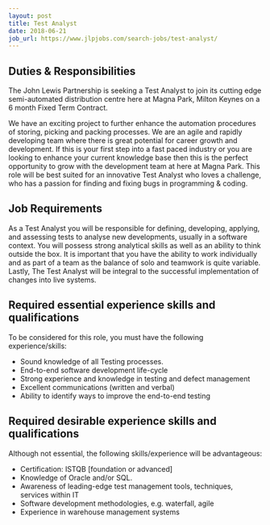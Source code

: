 ```yaml
---
layout: post
title: Test Analyst
date: 2018-06-21
job_url: https://www.jlpjobs.com/search-jobs/test-analyst/
---
```

## Duties &amp; Responsibilities

The John Lewis Partnership is seeking a Test Analyst to join its cutting edge 
semi-automated distribution centre here at Magna Park, Milton Keynes on a 6 
month Fixed Term Contract. 

We have an exciting project to further enhance the automation procedures of 
storing, picking and packing processes. We are an agile and rapidly developing 
team where there is great potential for career growth and development. If this 
is your first step into a fast paced industry or you are looking to enhance 
your current knowledge base then this is the perfect opportunity to grow with 
the development team at here at Magna Park. This role will be best suited for 
an innovative Test Analyst who loves a challenge, who has a passion for finding 
and fixing bugs in programming & coding.

## Job Requirements

As a Test Analyst you will be responsible for defining, developing, applying, 
and assessing tests to analyse new developments, usually in a software context. 
You will possess strong analytical skills as well as an ability to think outside
the box. It is important that you have the ability to work individually and as 
part of a team as the balance of solo and teamwork is quite variable. Lastly, 
The Test Analyst will be integral to the successful implementation of changes 
into live systems.

## Required essential experience skills and qualifications

To be considered for this role, you must have the following experience/skills: 

* Sound knowledge of all Testing processes.
* End-to-end software development life-cycle
* Strong experience and knowledge in testing and defect management
* Excellent communications (written and verbal)
* Ability to identify ways to improve the end-to-end testing

## Required desirable experience skills and qualifications

Although not essential, the following skills/experience will be advantageous:

* Certification: ISTQB [foundation or advanced]
* Knowledge of Oracle and/or SQL.
* Awareness of leading-edge test management tools, techniques, services within 
    IT
* Software development methodologies, e.g. waterfall, agile
* Experience in warehouse management systems